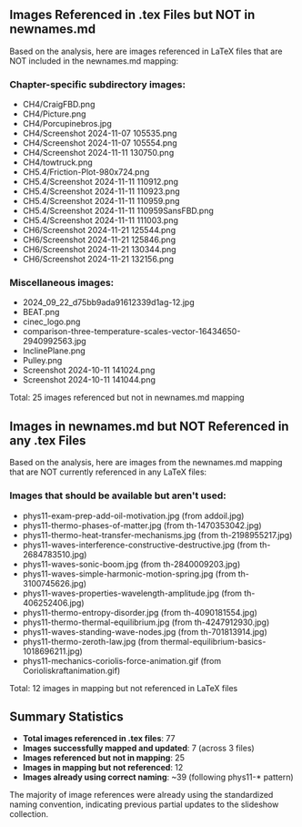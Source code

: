 ## Images Referenced in .tex Files but NOT in newnames.md

Based on the analysis, here are images referenced in LaTeX files that are NOT included in the newnames.md mapping:

### Chapter-specific subdirectory images:
- CH4/CraigFBD.png
- CH4/Picture.png
- CH4/Porcupinebros.jpg
- CH4/Screenshot 2024-11-07 105535.png
- CH4/Screenshot 2024-11-07 105554.png
- CH4/Screenshot 2024-11-11 130750.png
- CH4/towtruck.png
- CH5.4/Friction-Plot-980x724.png
- CH5.4/Screenshot 2024-11-11 110912.png
- CH5.4/Screenshot 2024-11-11 110923.png
- CH5.4/Screenshot 2024-11-11 110959.png
- CH5.4/Screenshot 2024-11-11 110959SansFBD.png
- CH5.4/Screenshot 2024-11-11 111003.png
- CH6/Screenshot 2024-11-21 125544.png
- CH6/Screenshot 2024-11-21 125846.png
- CH6/Screenshot 2024-11-21 130344.png
- CH6/Screenshot 2024-11-21 132156.png

### Miscellaneous images:
- 2024_09_22_d75bb9ada91612339d1ag-12.jpg
- BEAT.png
- cinec_logo.png
- comparison-three-temperature-scales-vector-16434650-2940992563.jpg
- InclinePlane.png
- Pulley.png
- Screenshot 2024-10-11 141024.png
- Screenshot 2024-10-11 141044.png

Total: 25 images referenced but not in newnames.md mapping



## Images in newnames.md but NOT Referenced in any .tex Files

Based on the analysis, here are images from the newnames.md mapping that are NOT currently referenced in any LaTeX files:

### Images that should be available but aren't used:
- phys11-exam-prep-add-oil-motivation.jpg (from addoil.jpg)
- phys11-thermo-phases-of-matter.jpg (from th-1470353042.jpg)
- phys11-thermo-heat-transfer-mechanisms.jpg (from th-2198955217.jpg)
- phys11-waves-interference-constructive-destructive.jpg (from th-2684783510.jpg)
- phys11-waves-sonic-boom.jpg (from th-2840009203.jpg)
- phys11-waves-simple-harmonic-motion-spring.jpg (from th-3100745626.jpg)
- phys11-waves-properties-wavelength-amplitude.jpg (from th-406252406.jpg)
- phys11-thermo-entropy-disorder.jpg (from th-4090181554.jpg)
- phys11-thermo-thermal-equilibrium.jpg (from th-4247912930.jpg)
- phys11-waves-standing-wave-nodes.jpg (from th-701813914.jpg)
- phys11-thermo-zeroth-law.jpg (from thermal-equilibrium-basics-1018696211.jpg)
- phys11-mechanics-coriolis-force-animation.gif (from Corioliskraftanimation.gif)

Total: 12 images in mapping but not referenced in LaTeX files

## Summary Statistics

- **Total images referenced in .tex files**: 77
- **Images successfully mapped and updated**: 7 (across 3 files)  
- **Images referenced but not in mapping**: 25
- **Images in mapping but not referenced**: 12
- **Images already using correct naming**: ~39 (following phys11-* pattern)

The majority of image references were already using the standardized naming convention, indicating previous partial updates to the slideshow collection.

